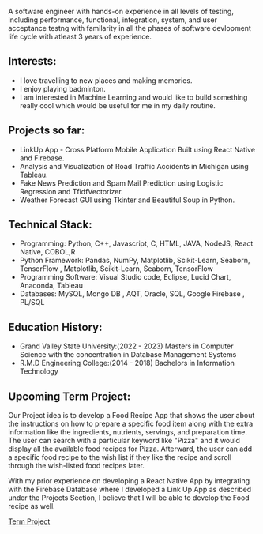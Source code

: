 A software engineer with hands-on experience in all levels of testing, including performance, functional, integration, system, and user acceptance testng with familarity in all the phases of software devlopment life cycle with atleast 3 years of experience.

## Interests:
- I love travelling to new places and making memories.
- I enjoy playing badminton.
- I am interested in Machine Learning and would like to build something really cool which would be useful for me in my daily routine.

## Projects so far:

* LinkUp App - Cross Platform Mobile Application Built using React Native and Firebase.
* Analysis and Visualization of Road Traffic Accidents in Michigan using Tableau.
* Fake News Prediction and Spam Mail Prediction using Logistic Regression and TfidfVectorizer.
* Weather Forecast GUI using Tkinter and Beautiful Soup in Python.

## Technical Stack:

* Programming: Python, C++, Javascript, C, HTML, JAVA, NodeJS, React Native, COBOL,R
* Python Framework: Pandas, NumPy, Matplotlib, Scikit-Learn, Seaborn, TensorFlow , Matplotlib, Scikit-Learn, Seaborn, TensorFlow
* Programming Software: Visual Studio code, Eclipse, Lucid Chart, Anaconda, Tableau
* Databases: MySQL, Mongo DB , AQT, Oracle, SQL, Google Firebase , PL/SQL

## Education History:

- Grand Valley State University:(2022 - 2023) Masters in Computer Science with the concentration in Database Management Systems
- R.M.D Engineering College:(2014 - 2018) Bachelors in Information Technology

## Upcoming Term Project:

Our Project idea is to develop a Food Recipe App that shows the user about the instructions on how to prepare a specific food item along with the extra information like the ingredients, nutrients, servings, and preparation time. The user can search with a particular keyword like "Pizza" and it would display all the available food recipes for Pizza. Afterward, the user can add a specific food recipe to the wish list if they like the recipe and scroll through the wish-listed food recipes later.

With my prior experience on developing a React Native App by integrating with the Firebase Database where I developed a Link Up App as described under the Projects Section, I believe that I will be able to develop the Food recipe as well. 

<a href="https://github.com/SapnaMuthu/GVSU-CIS641-Dazzling-Dynamites">Term Project</a>
